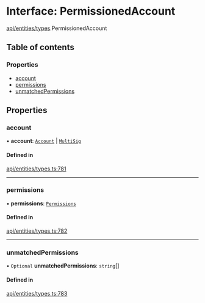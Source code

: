 # Interface: PermissionedAccount

[api/entities/types](../wiki/api.entities.types).PermissionedAccount

## Table of contents

### Properties

- [account](../wiki/api.entities.types.PermissionedAccount#account)
- [permissions](../wiki/api.entities.types.PermissionedAccount#permissions)
- [unmatchedPermissions](../wiki/api.entities.types.PermissionedAccount#unmatchedpermissions)

## Properties

### account

• **account**: [`Account`](../wiki/api.entities.Account.Account) \| [`MultiSig`](../wiki/api.entities.Account.MultiSig.MultiSig)

#### Defined in

[api/entities/types.ts:781](https://github.com/PolymeshAssociation/polymesh-sdk/blob/8a9e72221/src/api/entities/types.ts#L781)

___

### permissions

• **permissions**: [`Permissions`](../wiki/api.entities.types.Permissions)

#### Defined in

[api/entities/types.ts:782](https://github.com/PolymeshAssociation/polymesh-sdk/blob/8a9e72221/src/api/entities/types.ts#L782)

___

### unmatchedPermissions

• `Optional` **unmatchedPermissions**: `string`[]

#### Defined in

[api/entities/types.ts:783](https://github.com/PolymeshAssociation/polymesh-sdk/blob/8a9e72221/src/api/entities/types.ts#L783)
